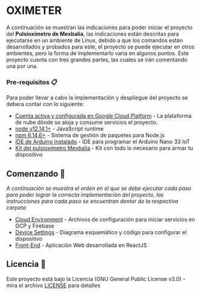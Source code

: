 # OXIMETER
A continuación se muestran las indicaciones para poder iniciar el proyecto del **Pulsioxímetro de Mexbalia**, las indicaciones están descritas para ejecutarse en un ambiente de Linux, debido a que los comandos están desarrollados y probados para este, el proyecto se puede ejecutar en otros ambientes, pero la forma de implementarlo varia en algunos puntos. Este proyecto cuenta con tres grandes partes, las cuales se irán comentando una por una.

### Pre-requisitos 📋
Para poder llevar a cabo la implementación y despliegue del proyecto se debera contar con lo siguiente:
* [Cuenta activa y configurada en Google Cloud Platform](https://console.cloud.google.com/) - La plataforma de nube dónde se aloja y consume servicios el proyecto.
* [node v12.14.1+](https://nodejs.org/) - JavaScript runtime
* [npm 6.14.6+](https://www.npmjs.com/package/install) - Sistema de gestión de paquetes para Node.js
* [IDE de Arduino Instalado](https://www.arduino.cc/en/software) - IDE para programar el Arduino Nano 33 IoT
* [Kit del pulsioxímetro Mexbalia](https://mexbalia.com/oximeter/) - Kit con todo lo necesario para armar tu dispositivo

## Comenzando 🚀

_A continuación se muestra el orden en el que se debe ejecutar cada paso para poder lograr la correcta implementación del proyecto, las instrucciones para cada paso se encuentran dentor de la respectiva carpeta_

* [Cloud Environment](https://github.com/paul-cruz/OXIMETER/tree/master/cloud-settings) - Archivos de configuración para iniciar servicios en GCP y Firebase
* [Device Settings](https://github.com/paul-cruz/OXIMETER/tree/master/ino-project) - Diagrama esquemático y código para configurar el dispositivo
* [Front-End](https://github.com/paul-cruz/OXIMETER/tree/master/oximeter-web) - Aplicación Web desarrollada en ReactJS

## Licencia 📄

Este proyecto está bajo la Licencia (GNU General Public License v3.0) - mira el archivo [LICENSE](LICENSE) para detalles
